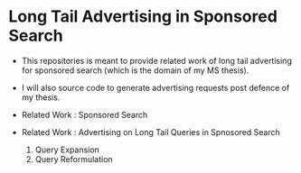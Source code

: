 # Long Tail Advertising in Sponsored Search
* This repositories is meant to provide related work of long tail advertising for sponsored search (which is the domain of my MS thesis).
* I will also source code to generate advertising requests post defence of my thesis.

* Related Work : Sponsored Search

* Related Work : Advertising on Long Tail Queries in Spnosored Search
    1. Query Expansion
    2. Query Reformulation
